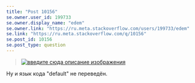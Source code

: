 ```yaml
---
title: "Post 10156"
se.owner.user_id: 199733
se.owner.display_name: "edem"
se.owner.link: "https://ru.meta.stackoverflow.com/users/199733/edem"
se.link: "https://ru.meta.stackoverflow.com/q/10156"
se.post_id: 10156
se.post_type: question
---
```

<blockquote>
  <p><a href="https://i.stack.imgur.com/tWPmO.png" rel="nofollow noreferrer"><img src="https://i.stack.imgur.com/tWPmO.png" alt="введите сюда описание изображения"></a></p>
</blockquote>

<p>Ну и язык кода "default" не переведён.</p>
